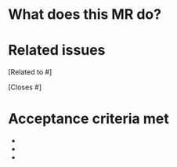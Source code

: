 # What does this MR do?

<describe what the merge request does>

# Related issues

[Related to #<issue number>]

[Closes #<issue number>]

# Acceptance criteria met

- <acceptance criteria>
- <acceptance criteria>
- <acceptance criteria>